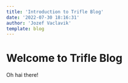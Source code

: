 ```yaml
---
title: 'Introduction to Trifle Blog'
date: '2022-07-30 18:16:31'
author: 'Jozef Vaclavik'
template: blog
---
```


# Welcome to Trifle Blog

Oh hai there!